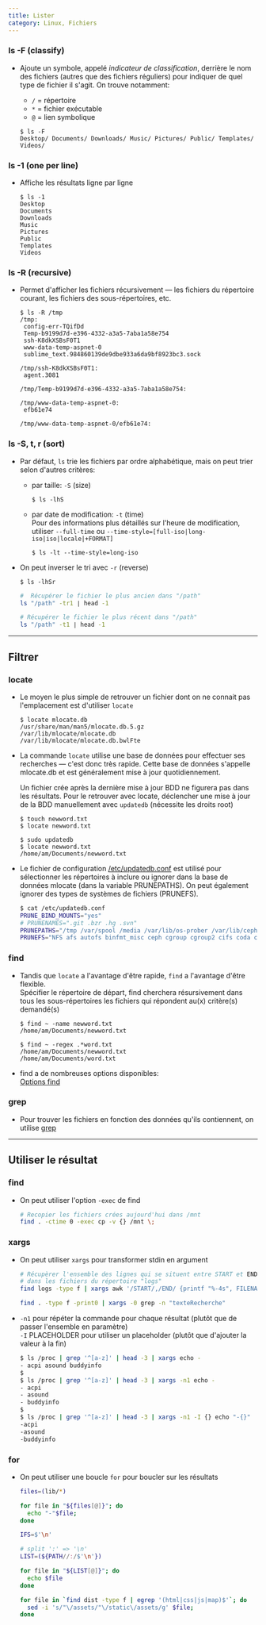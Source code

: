 ```yaml
---
title: Lister
category: Linux, Fichiers
---
```


### ls -F (classify)

* Ajoute un symbole, appelé *indicateur de classification*, derrière le nom des fichiers (autres que des fichiers réguliers) pour indiquer de quel type de fichier il s'agit. On trouve notamment:

  * `/` = répertoire
  * `*` = fichier exécutable
  * `@` = lien symbolique

  ```
  $ ls -F
  Desktop/ Documents/ Downloads/ Music/ Pictures/ Public/ Templates/ Videos/
  ```

### ls -1 (one per line)

* Affiche les résultats ligne par ligne

  ```
  $ ls -1
  Desktop
  Documents
  Downloads
  Music
  Pictures
  Public
  Templates
  Videos
  ```

### ls -R (recursive)

* Permet d'afficher les fichiers récursivement — les fichiers du répertoire courant, les fichiers des sous-répertoires, etc.

  ```
  $ ls -R /tmp
  /tmp:
   config-err-TQifDd
   Temp-b9199d7d-e396-4332-a3a5-7aba1a58e754
   ssh-K8dkXSBsF0T1
   www-data-temp-aspnet-0
   sublime_text.984860139de9dbe933a6da9bf8923bc3.sock

  /tmp/ssh-K8dkXSBsF0T1:
   agent.3081

  /tmp/Temp-b9199d7d-e396-4332-a3a5-7aba1a58e754:

  /tmp/www-data-temp-aspnet-0:
   efb61e74

  /tmp/www-data-temp-aspnet-0/efb61e74:
  ```

### ls -S, t, r (sort)

* Par défaut, `ls` trie les fichiers par ordre alphabétique, mais on peut trier selon d'autres critères:

  - par taille: `-S` (size)

    ```
    $ ls -lhS
    ```

  - par date de modification: `-t` (time)  
    Pour des informations plus détaillés sur l'heure de modification,  
    utiliser `--full-time` ou `--time-style=[full-iso|long-iso|iso|locale|+FORMAT]`

    ```
    $ ls -lt --time-style=long-iso
    ```

- On peut inverser le tri avec `-r` (reverse)

  ```
  $ ls -lhSr
  ```

  ``` bash
  #  Récupérer le fichier le plus ancien dans "/path"
  ls "/path" -tr1 ∣ head -1

  # Récupérer le fichier le plus récent dans "/path"
  ls "/path" -t1 ∣ head -1
  ```

---

## Filtrer

### locate

* Le moyen le plus simple de retrouver un fichier dont on ne connait pas l'emplacement est d'utiliser `locate`

  ```
  $ locate mlocate.db
  /usr/share/man/man5/mlocate.db.5.gz
  /var/lib/mlocate/mlocate.db
  /var/lib/mlocate/mlocate.db.bwlFte
  ```

* La commande `locate` utilise une base de données pour effectuer ses recherches — c'est donc très rapide. Cette base de données s'appelle mlocate.db et est généralement mise à jour quotidiennement.

  Un fichier crée après la dernière mise à jour BDD ne figurera pas dans les résultats. Pour le retrouver avec locate, déclencher une mise à jour de la BDD manuellement avec `updatedb` (nécessite les droits root)

  ```
  $ touch newword.txt
  $ locate newword.txt

  $ sudo updatedb
  $ locate newword.txt
  /home/am/Documents/newword.txt
  ```

* Le fichier de configuration <ins>/etc/updatedb.conf</ins> est utilisé pour sélectionner les répertoires à inclure ou ignorer dans la base de données mlocate (dans la variable PRUNEPATHS). On peut également ignorer des types de systèmes de fichiers (PRUNEFS).

  ``` bash
  $ cat /etc/updatedb.conf
  PRUNE_BIND_MOUNTS="yes"
  # PRUNENAMES=".git .bzr .hg .svn"
  PRUNEPATHS="/tmp /var/spool /media /var/lib/os-prober /var/lib/ceph /home/.ecryptfs /var/lib/schroot"
  PRUNEFS="NFS afs autofs binfmt_misc ceph cgroup cgroup2 cifs coda configfs curlftpfs debugfs devfs devpts devtmpfs ecryptfs ftpfs fuse.ceph fuse.cryfs fuse.encfs fuse.glusterfs fuse.gvfsd-fuse fuse.mfs fuse.rozofs fuse.sshfs fusectl fusesmb hugetlbfs iso9660 lustre lustre_lite mfs mqueue ncpfs nfs nfs4 ocfs ocfs2 proc pstore rpc_pipefs securityfs shfs smbfs sysfs tmpfs tracefs udev udf usbfs"
  ```

### find

* Tandis que `locate` a l'avantage d'être rapide,  `find` a l'avantage d'être flexible.  
  Spécifier le répertoire de départ, find cherchera résursivement dans tous les sous-répertoires les fichiers qui répondent au(x) critère(s) demandé(s)

  ```
  $ find ~ -name newword.txt
  /home/am/Documents/newword.txt
  ```

  ```
  $ find ~ -regex .*word.txt
  /home/am/Documents/newword.txt
  /home/am/Documents/word.txt
  ```

* find a de nombreuses options disponibles:  
  [Options find](utility-find.md)

### grep

* Pour trouver les fichiers en fonction des données qu'ils contiennent, on utilise [grep](file-text-utils.md#grep)

---

## Utiliser le résultat

### find

* On peut utiliser l'option `-exec` de find

  ``` bash
  # Recopier les fichiers crées aujourd'hui dans /mnt
  find . -ctime 0 -exec cp -v {} /mnt \;
  ```

### xargs

* On peut utiliser `xargs` pour transformer stdin en argument  

  ``` bash
  # Récupèrer l'ensemble des lignes qui se situent entre START et END (multiligne)
  # dans les fichiers du répertoire "logs" 
  find logs -type f | xargs awk '/START/,/END/ {printf "%-4s", FILENAME ":" NR ": "; print}'
  ```

  ``` bash
  find . -type f -print0 | xargs -0 grep -n "texteRecherche"
  ```

* `-n1` pour répéter la commande pour chaque résultat (plutôt que de passer l'ensemble en paramètre)  
  `-I` PLACEHOLDER pour utiliser un placeholder (plutôt que d'ajouter la valeur à la fin)

  ``` bash
  $ ls /proc | grep '^[a-z]' | head -3 | xargs echo -
  - acpi asound buddyinfo
  $
  $ ls /proc | grep '^[a-z]' | head -3 | xargs -n1 echo -
  - acpi
  - asound
  - buddyinfo
  $
  $ ls /proc | grep '^[a-z]' | head -3 | xargs -n1 -I {} echo "-{}"
  -acpi
  -asound
  -buddyinfo
  ```

### for

* On peut utiliser une boucle `for` pour boucler sur les résultats

  ``` bash
  files=(lib/*)

  for file in "${files[@]}"; do
    echo "-"$file;
  done
  ```

  ``` bash
  IFS=$'\n'

  # split ':' => '\n'
  LIST=(${PATH//:/$'\n'})

  for file in "${LIST[@]}"; do
    echo $file
  done
  ```

  ``` bash
  for file in `find dist -type f | egrep '(html|css|js|map)$'`; do
    sed -i 's/"\/assets/"\/static\/assets/g' $file;
  done
  ```
